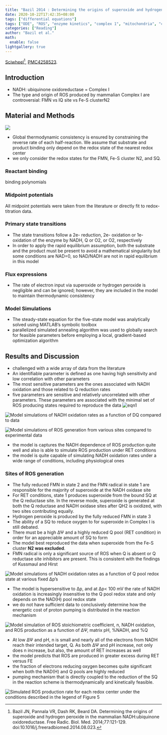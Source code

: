 ```yaml
---
title: "Bazil 2014 : Determining the origins of superoxide and hydrogen peroxide in the mammalian NADH:ubiquinone oxidoreductase"
date: 2020-10-22T17:42:35+08:00
tags: ["differential equations"]
tags: ["ODE", "ROS", "enzyme kinetics", "complex 1", "mitochondria", "cardiomyocyte"]
categories: ["Reading"]
author: "Bazil et al."
math:
  enable: false
lightgallery: true
---
```


[Sciwheel](https://sciwheel.com/work/#/items/5916864)[^Bazil2014], [PMC4258523](http://www.ncbi.nlm.nih.gov/pmc/articles/PMC4258523).


[^Bazil2014]: Bazil JN, Pannala VR, Dash RK, Beard DA. Determining the origins of superoxide and hydrogen peroxide in the mammalian NADH:ubiquinone oxidoreductase. Free Radic. Biol. Med. 2014;77:121-129. doi:10.1016/j.freeradbiomed.2014.08.023.
<!--more-->

## Introduction
* NADH: ubiquinone oxidoreductase = Complex I
* The type and origin of ROS produced by mammalian Complex I are controversial: FMN vs IQ site vs Fe-S clusterN2

## Material and Methods
![](https://www.ncbi.nlm.nih.gov/pmc/articles/PMC4258523/bin/nihms628859f1.jpg)
* Global thermodynamic consistency is ensured by constraining the reverse rate of each half-reaction. We assume that substrate and product binding only depend on the redox state of the nearest redox center
* we only consider the redox states for the FMN, Fe-S cluster N2, and SQ.


### Reactant binding
binding polynomials

### Midpoint potentials

All midpoint potentials were taken from the literature or directly fit to redox-titration data.

### Primary state transitions

* The state transitions follow a 2e- reduction, 2e- oxidation or 1e-oxidation of the enzyme by NADH, Q or O2, or O2, respectively
* In order to apply the rapid equilibrium assumption, both the substrate and the product must be present to avoid a mathematical singularity but some conditions are NAD=0, so NAD/NADH are not in rapid equlibrium in this model

### Flux expressions

* The rate of electron input via superoxide or hydrogen peroxide is negligible and can be ignored; however, they are included in the model to maintain thermodynamic consistency

### Model Simulations

* The steady-state equation for the five-state model was analytically solved using MATLAB’s symbolic toolbox
* parallelized simulated annealing algorithm was used to globally search for feasible parameters before employing a local, gradient-based optimization algorithm

## Results and Discussion

* challenged with a wide array of data from the literature
* An identifiable parameter is defined as one having high sensitivity and low correlation with other parameters
* The most sensitive parameters are the ones associated with NADH oxidation and those related to Q reduction rates
* five parameters are sensitive and relatively uncorrelated with other parameters. These parameters are associated with the minimal set of ROS producing states required to reproduce the data
![eqn1](https://user-images.githubusercontent.com/40054455/86616014-d0397b00-bfe7-11ea-984c-79a364be7f63.png)

![](https://www.ncbi.nlm.nih.gov/pmc/articles/PMC4258523/bin/nihms628859f2.jpg "Model simulations of NADH oxidation rates as a function of DQ compared to data")

![](https://www.ncbi.nlm.nih.gov/pmc/articles/PMC4258523/bin/nihms628859f3.jpg "Model simulations of ROS generation from various sites compared to experimental data")

* the model is captures the NADH dependence of ROS production quite well and also is able to simulate ROS production under RET conditions
* the model is quite capable of simulating NADH oxidation rates under a wide range of conditions, including physiological ones

### Sites of ROS generation

* The fully reduced FMN in state 2 and the FMN radical in state 1 are responsible for the majority of superoxide at the NADH oxidase site
* For RET conditions, state 1 produces superoxide from the bound SQ at the Q reductase site. In the reverse mode, superoxide is generated at both the Q reductase and NADH oxidase sites after QH2 is oxidized, with two sites contributing equally.
* Hydrogen peroxide is produced by the fully reduced FMN in state 3
* The ability of a SQ to reduce oxygen to for superoxide in Complex I is still debated.
* There must be a high ΔΨ and a highly reduced Q pool (RET condition) in order for an appreciable amount of SQ to form
* The model best reproduced the data when superoxide from the Fe-S cluster **N2 was excluded**.
* FMN radical is only a significant source of ROS when Q is absent or Q reductase site inhibitors are present. This is consistent with the findings of Kussmaul and Hirst

![](https://www.ncbi.nlm.nih.gov/pmc/articles/PMC4258523/bin/nihms628859f4.jpg "Model simulations of NADH oxidation rates as a function of Q pool redox state at various fixed Δp’s")
* The model is hypersensitive to Δp, and at Δp< 100 mV the rate of NADH oxidation is increasingly insensitive to the Q pool redox state and only depends on the NAD(H) pool redox state
* we do not have sufficient data to conclusively determine how the energetic cost of proton pumping is distributed in the reaction mechanism

![](https://www.ncbi.nlm.nih.gov/pmc/articles/PMC4258523/bin/nihms628859f5.jpg "Model simulation of ROS stoichiometric coefficient, n, NADH oxidation, and ROS production as a function of ΔΨ, matrix pH, %NADH, and %Q")
* At low ΔΨ and pH, n is small and nearly all of the electrons from NADH reach their intended target, Q. As both ΔΨ and pH increase, not only does n increase, but also, the amount of RET increases as well
* the model predicts that ROS are produced in greater excess during RET versus FE
* the fraction of electrons reducing oxygen becomes quite significant when both the NAD(H) and Q pools are highly reduced
* pumping mechanism that is directly coupled to the reduction of the SQ in the reaction scheme is thermodynamically and kinetically feasible.

![](https://www.ncbi.nlm.nih.gov/pmc/articles/PMC4258523/bin/nihms628859f6.jpg "Simulated ROS production rate for each redox center under the conditions described in the legend of Figure 5")

